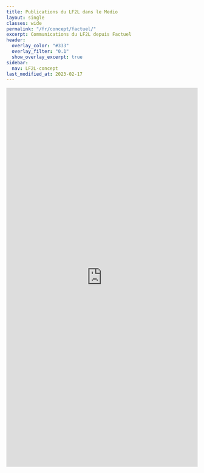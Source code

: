 ```yaml
---
title: Publications du LF2L dans le Medio 
layout: single
classes: wide
permalink: "/fr/concept/factuel/"
excerpt: Communications du LF2L depuis Factuel
header:
  overlay_color: "#333"
  overlay_filter: "0.1"
  show_overlay_excerpt: true
sidebar:
  nav: LF2L-concept
last_modified_at: 2023-02-17
---
```



<div class="content content-narrow">
<iframe id="inlineFrameExample"
    title="Inline Frame Example"
    width="100%"
    height="1000"
    src="https://factuel.univ-lorraine.fr/taxonomy/term/3733"
    frameborder="0" 
    scrolling="auto"
    >
</iframe>
</div>




